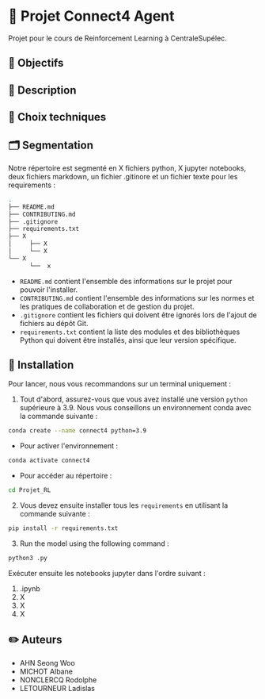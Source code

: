 # 🎰 Projet Connect4 Agent 
Projet pour le cours de Reinforcement Learning à CentraleSupélec. 

## 🎯 Objectifs

## :page_facing_up: Description


## 🤔 Choix techniques

## :card_index_dividers: Segmentation
Notre répertoire est segmenté en X fichiers python, X jupyter notebooks, deux fichiers markdown, un fichier .gitinore et un fichier texte pour les requirements :

```bash 
.
├── README.md
├── CONTRIBUTING.md
├── .gitignore
├── requirements.txt 
├── X
│     ├── X
│     └── X
└── X
      └──  x

```

- ``README.md`` contient l'ensemble des informations sur le projet pour pouvoir l'installer.
- ``CONTRIBUTING.md`` contient l'ensemble des informations sur les normes et les pratiques de collaboration et de gestion du projet.
- ``.gitignore`` contient les fichiers qui doivent être ignorés lors de l'ajout de fichiers au dépôt Git.
- ``requirements.txt`` contient la liste des modules et des bibliothèques Python qui doivent être installés, ainsi que leur version spécifique.

## :wrench: Installation
Pour lancer, nous vous recommandons sur un terminal uniquement :

1. Tout d'abord, assurez-vous que vous avez installé une version `python` supérieure à 3.9. Nous vous conseillons un environnement conda avec la commande suivante : 
```bash
conda create --name connect4 python=3.9
```
- Pour activer l'environnement :
```bash
conda activate connect4
```
- Pour accéder au répertoire : 
```bash
cd Projet_RL
```

2. Vous devez ensuite installer tous les `requirements` en utilisant la commande suivante :
```bash
pip install -r requirements.txt
```
3. Run the model using the following command :
```bash
python3 .py
```

Exécuter ensuite les notebooks jupyter dans l'ordre suivant : 

1. .ipynb
2. X
3. X
4. X

## :pencil2: Auteurs
- AHN Seong Woo
- MICHOT Albane
- NONCLERCQ Rodolphe
- LETOURNEUR Ladislas



